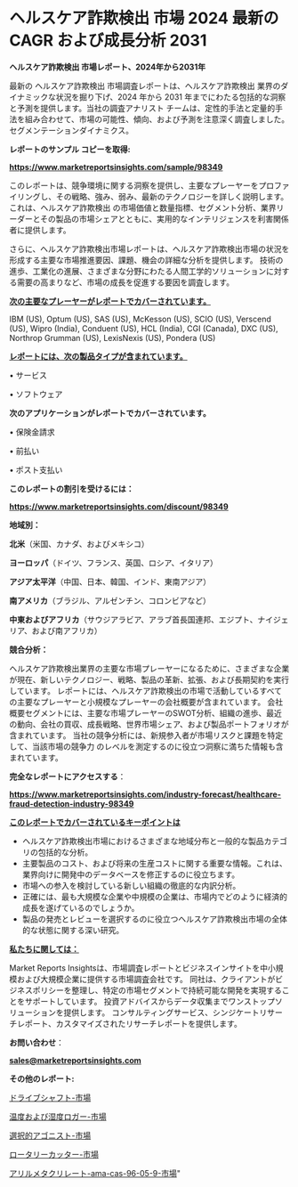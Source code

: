 # ヘルスケア詐欺検出 市場 2024 最新の CAGR および成長分析 2031

<strong>ヘルスケア詐欺検出 市場レポート、2024年から2031年</strong>

最新の ヘルスケア詐欺検出 市場調査レポートは、ヘルスケア詐欺検出 業界のダイナミックな状況を掘り下げ、2024 年から 2031 年までにわたる包括的な洞察と予測を提供します。当社の調査アナリスト チームは、定性的手法と定量的手法を組み合わせて、市場の可能性、傾向、および予測を注意深く調査しました。 セグメンテーションダイナミクス。



<strong>レポートのサンプル コピーを取得:</strong> <a href=https://www.marketreportsinsights.com/sample/98349>

<strong><u>https://www.marketreportsinsights.com/sample/98349</u></strong></a>

このレポートは、競争環境に関する洞察を提供し、主要なプレーヤーをプロファイリングし、その戦略、強み、弱み、最新のテクノロジーを詳しく説明します。 これは、ヘルスケア詐欺検出 の市場価値と数量指標、セグメント分析、業界リーダーとその製品の市場シェアとともに、実用的なインテリジェンスを利害関係者に提供します。

さらに、ヘルスケア詐欺検出市場レポートは、ヘルスケア詐欺検出市場の状況を形成する主要な市場推進要因、課題、機会の詳細な分析を提供します。 技術の進歩、工業化の進展、さまざまな分野にわたる人間工学的ソリューションに対する需要の高まりなど、市場の成長を促進する要因を調査します。



<strong><u>次の主要なプレーヤーがレポートでカバーされています。</u></strong>

IBM (US), Optum (US), SAS (US), McKesson (US), SCIO (US), Verscend (US), Wipro (India), Conduent (US), HCL (India), CGI (Canada), DXC (US), Northrop Grumman (US), LexisNexis (US), Pondera (US)



<strong><u><b>レポートには、次の製品タイプが含まれています。</b></u></strong>

• サービス

• ソフトウェア



<strong><b>次のアプリケーションがレポートでカバーされています。</b></strong>

• 保険金請求

• 前払い

• ポスト支払い



<strong><b>このレポートの割引を受けるには：</b></strong><a href=https://www.marketreportsinsights.com/discount/98349>

<strong><u>https://www.marketreportsinsights.com/discount/98349</u></strong></a>



<strong>地域別：</strong>



<strong>北米</strong>（米国、カナダ、およびメキシコ）



<strong>ヨーロッパ</strong>（ドイツ、フランス、英国、ロシア、イタリア）



<strong>アジア太平洋</strong>（中国、日本、韓国、インド、東南アジア）



<strong>南アメリカ</strong>（ブラジル、アルゼンチン、コロンビアなど）



<strong>中東およびアフリカ</strong>（サウジアラビア、アラブ首長国連邦、エジプト、ナイジェリア、および南アフリカ）



<strong>競合分析：</strong>

ヘルスケア詐欺検出業界の主要な市場プレーヤーになるために、さまざまな企業が現在、新しいテクノロジー、戦略、製品の革新、拡張、および長期契約を実行しています。 レポートには、ヘルスケア詐欺検出の市場で活動しているすべての主要なプレーヤーと小規模なプレーヤーの会社概要が含まれています。 会社概要セグメントには、主要な市場プレーヤーのSWOT分析、組織の進歩、最近の動向、会社の買収、成長戦略、世界市場シェア、および製品ポートフォリオが含まれています。 当社の競争分析には、新規参入者が市場リスクと課題を特定して、当該市場の競争力 のレベルを測定するのに役立つ洞察に満ちた情報も含まれています。



<strong>完全なレポートにアクセスする</strong>：

<a href=https://www.marketreportsinsights.com/industry-forecast/healthcare-fraud-detection-industry-98349>

<strong><u>https://www.marketreportsinsights.com/industry-forecast/healthcare-fraud-detection-industry-98349</u></strong></a>



<strong><u><b>このレポートでカバーされているキーポイントは</b></u></strong>
<ul>
  <li>ヘルスケア詐欺検出市場におけるさまざまな地域分布と一般的な製品カテゴリの包括的な分析。</li>
  <li>主要製品のコスト、および将来の生産コストに関する重要な情報。これは、業界向けに開発中のデータベースを修正するのに役立ちます。</li>
  <li>市場への参入を検討している新しい組織の徹底的な内訳分析。</li>
  <li>正確には、最も大規模な企業や中規模の企業は、市場内でどのように経済的成長を遂げているのでしょうか。</li>
  <li>製品の発売とレビューを選択するのに役立つヘルスケア詐欺検出市場の全体的な状態に関する深い研究。</li>
</ul>


<strong><u><b>私たちに関しては：</b></u></strong>

Market Reports Insightsは、市場調査レポートとビジネスインサイトを中小規模および大規模企業に提供する市場調査会社です。 同社は、クライアントがビジネスポリシーを整理し、特定の市場セグメントで持続可能な開発を実現することをサポートしています。 投資アドバイスからデータ収集までワンストップソリューションを提供します。 コンサルティングサービス、シンジケートリサーチレポート、カスタマイズされたリサーチレポートを提供します。



<strong><b>お問い合わせ</b></strong>：

<a href=mailto:sales@marketreportsinsights.com>

<strong><u>sales@marketreportsinsights.com</u></strong></a>



<strong>その他のレポート:</strong>

<a href=https://www.linkedin.com/pulse/ドライブシャフト-市場-2023-収益と成長ドライバー-2030-consumer-connection-collective-360-hwfhf/>ドライブシャフト-市場</a>

<a href=https://www.linkedin.com/pulse/温度および湿度ロガー-市場-2023-収益と成長ドライバー-2030-mrsxf/>温度および湿度ロガー-市場</a>

<a href=https://www.linkedin.com/pulse/選択的アゴニスト-市場-2023-推進要因と成長機会-2030-data-dive-discoveries-24-analysis-5lgff/>選択的アゴニスト-市場</a>

<a href=https://www.linkedin.com/pulse/ロータリーカッター-市場-2023-最新の-cagr-および成長分析-ppl4c/>ロータリーカッター-市場</a>

<a href=https://www.linkedin.com/pulse/アリルメタクリレート-ama-cas-96-05-9-市場-2023-swot-l6b2f/>アリルメタクリレート-ama-cas-96-05-9-市場</a>"
